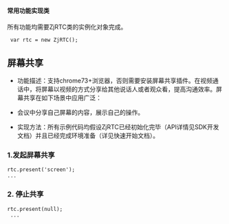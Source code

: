 #### 常用功能实现类

所有功能均需要ZjRTC类的实例化对象完成。
```
 var rtc = new ZjRTC();
```

##  屏幕共享

- 功能描述：支持chrome73+浏览器，否则需要安装屏幕共享插件。在视频通话中，将屏幕以视频的方式分享给其他说话人或者观众看，提高沟通效率。屏幕共享在如下场景中应用广泛：

- 会议中分享自己屏幕的内容，展示自己的操作。

- 实现方法：所有示例代码均假设ZjRTC已经初始化完毕（API详情见SDK开发文档）并且已经完成环境准备（详见快速开始文档）。

### 1.发起屏幕共享

   ```
  rtc.present('screen');
  ...
   ```

### 2. 停止共享

   ```
   rtc.present(null);
    ...
   ```
